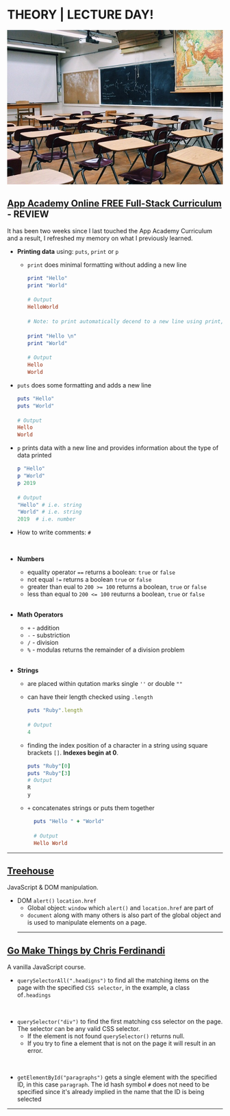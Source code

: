 # THEORY | LECTURE DAY!
![Classroom](img/classroom.jpg)
<br>

## [App Academy Online FREE Full-Stack Curriculum](https://open.appacademy.io) - REVIEW
It has been two weeks since I last touched the App Academy Curriculum and a result, I refreshed my memory on what I previously learned.
 
* **Printing data** using: `puts`, `print` or `p`
  * `print` does minimal formatting without adding a new line
    ```ruby
    print "Hello"
    print "World"

    # Output
    HelloWorld

    # Note: to print automatically decend to a new line using print, a \n will be required at the end of the string like this:

    print "Hello \n"
    print "World"

    # Output
    Hello 
    World
    ``` 
* `puts` does some formatting and adds a new line
  ```ruby
  puts "Hello"
  puts "World"

  # Output
  Hello
  World
  ```
* `p` prints data with a new line and provides information about the type of data printed
  ```ruby
  p "Hello"
  p "World"
  p 2019

  # Output
  "Hello" # i.e. string
  "World" # i.e. string
  2019  # i.e. number
  ```

* How to write comments: `#`
<br>

* **Numbers**
  * equality operator `==` returns a boolean: `true` or `false`
  * not equal `!=` returns a boolean `true` or `false` 
  * greater than eual to `200 >= 100` returns a boolean, `true` or `false`
  * less than equal to `200 <= 100` reuturns a boolean, `true` or `false`
  <br>

* **Math Operators**
  * `+` - addition
  * `-` - substriction
  * `/` - division
  * `%` - modulas returns the remainder of a division problem
  <br>
 
* **Strings** 
  * are placed within qutation marks single `''` or double `""`
  * can have their length checked using `.length`
    ```ruby
    puts "Ruby".length

    # Output
    4
    ```

  * finding the index position of a character in a string using square brackets `[]`. **Indexes begin at 0**.
    ```ruby
    puts "Ruby"[0]
    puts "Ruby"[3]
    # Output
    R
    y
    ```

  * `+` concatenates strings or puts them together
    ```ruby
      puts "Hello " + "World"

      # Output
      Hello World
    ```
<hr>

## [Treehouse]() 
JavaScript & DOM manipulation.

* DOM
  `alert()`
  `location.href`
  * Global object: `window` which `alert()` and `location.href` are part of
  * `document` along with many others is also part of the global object and is used to manipulate elements on a page.
  <hr>

## [Go Make Things by Chris Ferdinandi](https://gomakethings.com)
A vanilla JavaScript course.

* `querySelectorAll(".headigns")` to find all the matching items on the page with the specified `CSS selector`, in the example, a class of`.headings`
<br>

* `querySelector("div")` to find the first matching css selector on the page. The selector can be any valid CSS selector.
  * If the element is not found `querySelector()` returns null.
  * If you try to fine a element that is not on the page it will result in an error.
<br>

* `getElementById("paragraphs")` gets a single element with the specified ID, in this case `paragraph`. The id hash symbol `#` does not need to be specified since it's already implied in the name that the ID is being selected
<hr>

